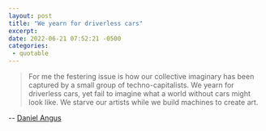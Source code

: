 ```yaml
---
layout: post
title: "We yearn for driverless cars"
excerpt: 
date: 2022-06-21 07:52:21 -0500
categories:
 - quotable 
---
```


> For me the festering issue is how our collective imaginary has been captured by a small group of techno-capitalists. We yearn for driverless cars, yet fail to imagine what a world without cars might look like. We starve our artists while we build machines to create art.  

-- [Daniel Angus](https://twitter.com/antmandan/status/1536277795432984581)
